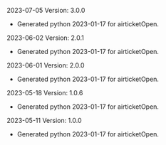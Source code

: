 2023-07-05 Version: 3.0.0
- Generated python 2023-01-17 for airticketOpen.

2023-06-02 Version: 2.0.1
- Generated python 2023-01-17 for airticketOpen.

2023-06-01 Version: 2.0.0
- Generated python 2023-01-17 for airticketOpen.

2023-05-18 Version: 1.0.6
- Generated python 2023-01-17 for airticketOpen.

2023-05-11 Version: 1.0.0
- Generated python 2023-01-17 for airticketOpen.

